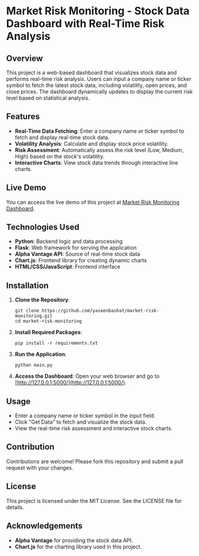 # Market Risk Monitoring - Stock Data Dashboard with Real-Time Risk Analysis

## Overview
This project is a web-based dashboard that visualizes stock data and performs real-time risk analysis. Users can input a company name or ticker symbol to fetch the latest stock data, including volatility, open prices, and close prices. The dashboard dynamically updates to display the current risk level based on statistical analysis.

## Features
- **Real-Time Data Fetching**: Enter a company name or ticker symbol to fetch and display real-time stock data.
- **Volatility Analysis**: Calculate and display stock price volatility.
- **Risk Assessment**: Automatically assess the risk level (Low, Medium, High) based on the stock's volatility.
- **Interactive Charts**: View stock data trends through interactive line charts.

## Live Demo
You can access the live demo of this project at [Market Risk Monitoring Dashboard](#).

## Technologies Used
- **Python**: Backend logic and data processing
- **Flask**: Web framework for serving the application
- **Alpha Vantage API**: Source of real-time stock data
- **Chart.js**: Frontend library for creating dynamic charts
- **HTML/CSS/JavaScript**: Frontend interface

## Installation

1. **Clone the Repository**:
    ```
    git clone https://github.com/yaseenbashat/market-risk-monitoring.git
    cd market-risk-monitoring
    ```

2. **Install Required Packages**:
    ```
    pip install -r requirements.txt
    ```

3. **Run the Application**:
    ```
    python main.py
    ```

4. **Access the Dashboard**:
   Open your web browser and go to [http://127.0.0.1:5000/](http://127.0.0.1:5000/).

## Usage
- Enter a company name or ticker symbol in the input field.
- Click "Get Data" to fetch and visualize the stock data.
- View the real-time risk assessment and interactive stock charts.

## Contribution
Contributions are welcome! Please fork this repository and submit a pull request with your changes.

## License
This project is licensed under the MIT License. See the LICENSE file for details.

## Acknowledgements
- **Alpha Vantage** for providing the stock data API.
- **Chart.js** for the charting library used in this project.
